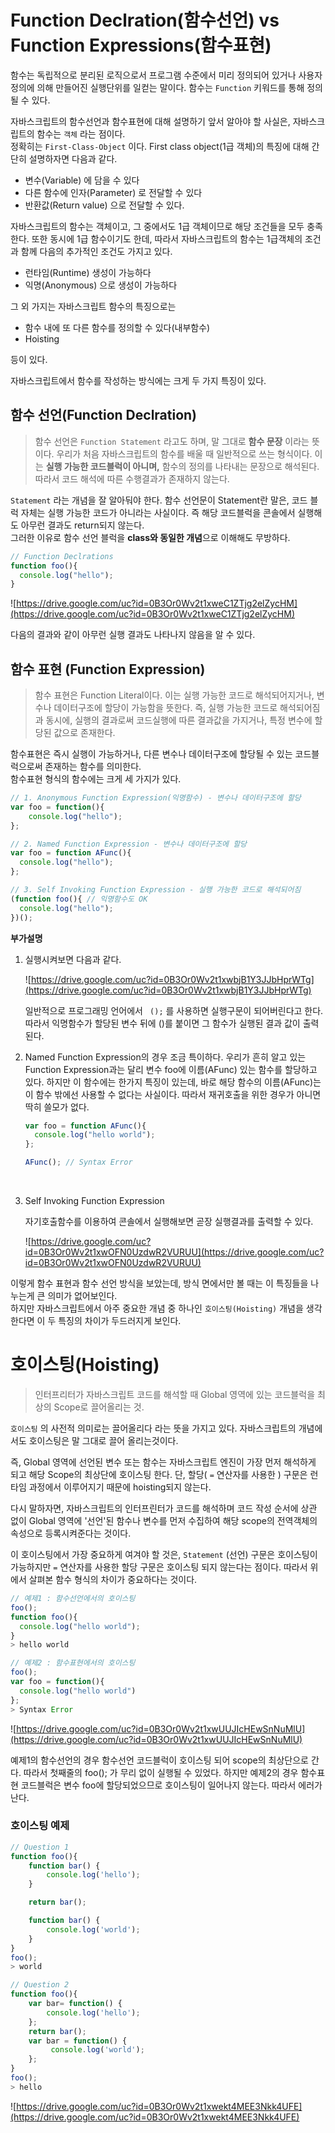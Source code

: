 # Function Declration(함수선언) vs Function Expressions(함수표현)

함수는 독립적으로 분리된 로직으로서 프로그램 수준에서 미리 정의되어 있거나 사용자정의에 의해 만들어진 실행단위를 일컫는 말이다. 함수는  `Function` 키워드를 통해 정의될 수 있다.

자바스크립트의 함수선언과 함수표현에 대해 설명하기 앞서 알아야 할 사실은, 자바스크립트의 함수는 `객체` 라는 점이다.<br>정확히는 `First-Class-Object` 이다. First class object(1급 객체)의 특징에 대해 간단히 설명하자면 다음과 같다. 

- 변수(Variable) 에 담을 수 있다
- 다른 함수에 인자(Parameter) 로 전달할 수 있다 
- 반환값(Return value) 으로 전달할 수 있다.

자바스크립트의 함수는 객체이고, 그 중에서도 1급 객체이므로 해당 조건들을 모두 충족한다. 또한 동시에 1급 함수이기도 한데, 따라서 자바스크립트의 함수는 1급객체의 조건과 함께 다음의 추가적인 조건도 가지고 있다.

- 런타임(Runtime) 생성이 가능하다
- 익명(Anonymous) 으로 생성이 가능하다

그 외 가지는 자바스크립트 함수의 특징으로는 

- 함수 내에 또 다른 함수를 정의할 수 있다(내부함수)
- Hoisting

등이 있다.



자바스크립트에서 함수를 작성하는 방식에는 크게 두 가지 특징이 있다.



## 함수 선언(Function Declration)

> 함수 선언은 `Function Statement` 라고도 하며, 말 그대로 **함수 문장** 이라는 뜻이다. 우리가 처음 자바스크립트의 함수를 배울 때 일반적으로 쓰는 형식이다. 이는 **실행 가능한 코드블럭이 아니며,** 함수의 정의를 나타내는 문장으로 해석된다. 따라서 코드 해석에 따른 수행결과가 존재하지 않는다.

 `Statement` 라는 개념을 잘 알아둬야 한다. 함수 선언문이 Statement란 말은, 코드 블럭 자체는 실행 가능한 코드가 아니라는 사실이다. 즉 해당 코드블럭을 콘솔에서 실행해도 아무런 결과도 return되지 않는다. <br>그러한 이유로 함수 선언 블럭을 **class와 동일한 개념**으로 이해해도 무방하다.

```javascript
// Function Declrations
function foo(){
  console.log("hello");
}
```

![https://drive.google.com/uc?id=0B3Or0Wv2t1xweC1ZTjg2elZycHM](https://drive.google.com/uc?id=0B3Or0Wv2t1xweC1ZTjg2elZycHM)

다음의 결과와 같이 아무런 실행 결과도 나타나지 않음을 알 수 있다.



## 함수 표현 (Function Expression)

> 함수 표현은 Function Literal이다. 이는 실행 가능한 코드로 해석되어지거나, 변수나 데이터구조에 할당이 가능함을 뜻한다. 즉, 실행 가능한 코드로 해석되어짐과 동시에, 실행의 결과로써 코드실행에 따른 결과값을 가지거나, 특정 변수에 할당된 값으로 존재한다. 

함수표현은 즉시 실행이 가능하거나, 다른 변수나 데이터구조에 할당될 수 있는 코드블럭으로써 존재하는 함수를 의미한다.<br>함수표현 형식의 함수에는 크게 세 가지가 있다.

```javascript
// 1. Anonymous Function Expression(익명함수) - 변수나 데이터구조에 할당
var foo = function(){
	console.log("hello");
};

// 2. Named Function Expression - 변수나 데이터구조에 할당
var foo = function AFunc(){
  console.log("hello");
};

// 3. Self Invoking Function Expression - 실행 가능한 코드로 해석되어짐
(function foo(){ // 익명함수도 OK
  console.log("hello");
})();
```

**부가설명**

1. 실행시켜보면 다음과 같다.

   ![https://drive.google.com/uc?id=0B3Or0Wv2t1xwbjB1Y3JJbHprWTg](https://drive.google.com/uc?id=0B3Or0Wv2t1xwbjB1Y3JJbHprWTg)

   일반적으로 프로그래밍 언어에서 ` ();` 를 사용하면 실행구문이 되어버린다고 한다. 따라서 익명함수가 할당된 변수 뒤에 ()를 붙이면 그 함수가 실행된 결과 값이 출력된다.

2. Named Function Expression의 경우 조금 특이하다. 우리가 흔히 알고 있는 Function Expression과는 달리 변수 foo에 이름(AFunc) 있는 함수를 할당하고 있다. 하지만 이 함수에는 한가지 특징이 있는데, 바로 해당 함수의 이름(AFunc)는 이 함수 밖에선 사용할 수 없다는 사실이다. 따라서 재귀호출을 위한 경우가 아니면 딱히 쓸모가 없다.

   ```javascript
   var foo = function AFunc(){
     console.log("hello world");
   };

   AFunc(); // Syntax Error
   ```

   ​

3. Self Invoking Function Expression

   자기호출함수를 이용하여 콘솔에서 실행해보면 곧장 실행결과를 출력할 수 있다.

   ![https://drive.google.com/uc?id=0B3Or0Wv2t1xwOFN0UzdwR2VURUU](https://drive.google.com/uc?id=0B3Or0Wv2t1xwOFN0UzdwR2VURUU)





이렇게 함수 표현과 함수 선언 방식을 보았는데, 방식 면에서만 볼 때는 이 특징들을 나누는게 큰 의미가 없어보인다.<br>하지만 자바스크립트에서 아주 중요한 개념 중 하나인  `호이스팅(Hoisting)` 개념을 생각한다면 이 두 특징의 차이가 두드러지게 보인다.



# 호이스팅(Hoisting)

> 인터프리터가 자바스크립트 코드를 해석할 때 Global 영역에 있는 코드블럭을 최상의 Scope로 끌어올리는 것. 

`호이스팅` 의 사전적 의미로는 끌어올리다 라는 뜻을 가지고 있다. 자바스크립트의 개념에서도 호이스팅은 말 그대로 끌어 올리는것이다.

즉, Global 영역에 선언된 변수 또는 함수는 자바스크립트 엔진이 가장 먼저 해석하게 되고 해당 Scope의 최상단에 호이스팅 한다. 단, 할당( `=` 연산자를 사용한 ) 구문은 런타임 과정에서 이루어지기 때문에 hoisting되지 않는다.

다시 말하자면, 자바스크립트의 인터프린터가 코드를 해석하며 코드 작성 순서에 상관 없이 Global 영역에 '선언'된 함수나 변수를  먼저 수집하여 해당 scope의 전역객체의 속성으로 등록시켜준다는 것이다. 

이 호이스팅에서 가장 중요하게 여겨야 할 것은, `Statement` (선언) 구문은 호이스팅이 가능하지만 `=` 연산자를 사용한 할당 구문은 호이스팅 되지 않는다는 점이다. 따라서 위에서 살펴본 함수 형식의 차이가 중요하다는 것이다.

```javascript
// 예제1 : 함수선언에서의 호이스팅
foo();
function foo(){
  console.log("hello world");
}
> hello world

// 예제2 : 함수표현에서의 호이스팅
foo();
var foo = function(){
  console.log("hello world")
};
> Syntax Error
```

![https://drive.google.com/uc?id=0B3Or0Wv2t1xwUUJIcHEwSnNuMlU](https://drive.google.com/uc?id=0B3Or0Wv2t1xwUUJIcHEwSnNuMlU)

예제1의 함수선언의 경우 함수선언 코드블럭이 호이스팅 되어 scope의 최상단으로 간다. 따라서 첫째줄의 foo(); 가 무리 없이 실행될 수 있었다. 하지만 예제2의 경우 함수표현 코드블럭은 변수 foo에 할당되었으므로 호이스팅이 일어나지 않는다. 따라서 에러가 난다.



### 호이스팅 예제

```javascript
// Question 1
function foo(){
    function bar() {
        console.log('hello');
    }

    return bar();

    function bar() {
        console.log('world');
    }
}
foo();
> world

// Question 2
function foo(){
    var bar= function() {
        console.log('hello');
    };
    return bar();
    var bar = function() {
         console.log('world');
    };
}
foo();
> hello
```

![https://drive.google.com/uc?id=0B3Or0Wv2t1xwekt4MEE3Nkk4UFE](https://drive.google.com/uc?id=0B3Or0Wv2t1xwekt4MEE3Nkk4UFE)







